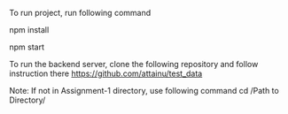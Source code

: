 To run project, run following command

npm install

npm start

To run the backend server, clone the following repository and follow instruction there
https://github.com/attainu/test_data

Note: If not in Assignment-1 directory, use following command
cd /Path to Directory/
